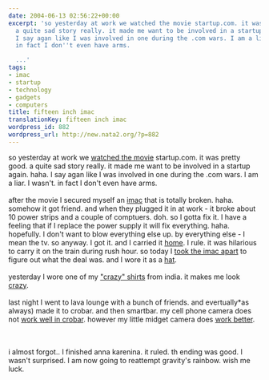 ```yaml
---
date: 2004-06-13 02:56:22+00:00
excerpt: 'so yesterday at work we watched the movie startup.com. it was pretty good.
  a quite sad story really. it made me want to be involved in a startup again. haha.
  I say agan like I was involved in one during the .com wars. I am a liar. I wasn''t.
  in fact I don''t even have arms.

  ...'
tags:
- imac
- startup
- technology
- gadgets
- computers
title: fifteen inch imac
translationKey: fifteen inch imac
wordpress_id: 882
wordpress_url: http://new.nata2.org/?p=882
---
```


so yesterday at work we <a href="http://www.nata2.info/?path=pictures%2Fmisc%2Fphone_camera%2Fphotolog&img=1086977484-Nokia6600(895).jpg">watched the movie</a> startup.com. it was pretty good. a quite sad story really. it made me want to be involved in a startup again. haha. I say agan like I was involved in one during the .com wars. I am a liar. I wasn't. in fact I don't even have arms.
<br/><br/>after the movie I secured myself an <a href="http://www.nata2.info/?path=pictures%2Fmisc%2Fphone_camera%2Fphotolog&img=1086986287-Nokia6600(898).jpg">imac</a> that is totally broken. haha. somehow it got friend. and when they plugged it in at work - it broke about 10 power strips and a couple of comptuers. doh. so I gotta fix it. I have a feeling that if I replace the power supply it will fix everything. haha. hopefully. I don't want to blow everything else up. by everything else - I mean the tv. so anyway. I got it. and I carried it <a href="http://www.nata2.info/?path=pictures%2Fmisc%2Fphone_camera%2Fphotolog&img=1087008844-Nokia6600(899).jpg">home</a>. I rule. it was hilarious to carry it on the train during rush hour. so today I <a href="http://www.nata2.info/?path=pictures%2Fmisc%2Fphone_camera%2Fphotolog&img=1087093976-Nokia6600(901).jpg">took the imac apart</a> to figure out what the deal was. and I wore it as a <a href="http://www.nata2.info/?path=pictures%2Fmisc%2Fphone_camera%2Fphotolog&img=1087094678-Nokia6600(903).jpg">hat</a>.<br/><br/>yesterday I wore one of my <a href="http://www.nata2.info/?path=pictures%2Fmisc%2Fphone_camera%2Fphotolog&img=1086978962-Nokia6600(896).jpg">"crazy" shirts</a> from india. it makes me look <a href="http://www.nata2.info/?path=pictures%2Fmisc%2Fphone_camera%2Fphotolog&img=1086986198-Nokia6600(897).jpg">crazy</a>.<br/><br/>last night I went to lava lounge with a bunch of friends. and evertually*as always) made it to crobar. and then smartbar. my cell phone camera does not <a href="http://www.nata2.info/?path=pictures%2Fmisc%2Fphone_camera%2Fphotolog&img=1087026914-Nokia6600(900).jpg">work well in crobar</a>.  however my little midget camera does <a href="https://web.archive.org/web/20030814003134/http://www.nata2.info//?path=pictures/events/2004:06:11_lava_crobar">work better</a>. 

<br/><bR>i almost forgot.. I finished anna karenina. it ruled. th ending was good. I wasn't surprised. I am now going to reattempt gravity's rainbow. wish me luck.